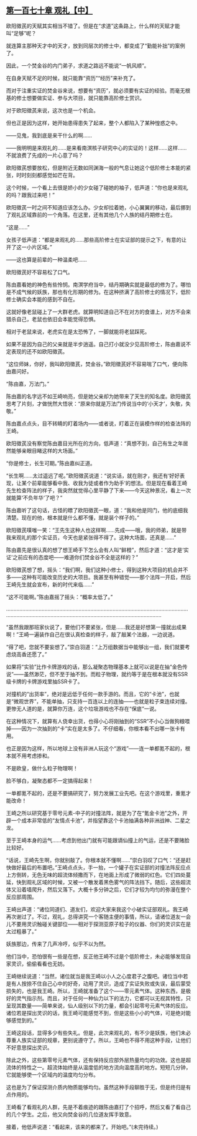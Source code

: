 ## [第一百七十章 观礼【中】](https://www.xxbiquge.com/11_11207/9146313.html)


  欧阳徵芪的天赋其实相当不错了。但是在“求道”这条路上，什么样的天赋才能叫“足够”呢？

  就连算主那种天才中的天才，放到同层次的修士中，都变成了“勤能补拙”的案例了。

  因此，一个焚金谷的内门弟子，求道之路远不能说“一帆风顺”。

  在自身天赋不足的时候，就只能靠“资历”“经历”来补充了。

  而对于注重实证的焚金谷来说，想要有“资历”，就必须要有实证的经验。而毫无根基的修士想要做实证、参与大项目，就只能靠高阶修士赏识。

  对于欧阳徵芪来说，这次也是一个机会。

  但也正是因为这样，她开始患得患失了起来，整个人都陷入了某种惶惑之中。

  ——见鬼，我到底是来干什么的啊……

  ——我明明是来观礼的……是来看南溟核子研究中心的实证的！这样……这样……不就浪费了先成的一片心意了吗？

  欧阳徵芪想要放松，但是附近无数如同渊海一般的气息让她这个低阶修士本能的紧张，时时刻刻都感觉如芒在背。

  这个时候，一个看上去很是娇小的少女碰了碰她的袖子，低声道：“你也是来观礼的吗？跟我过来吧！”

  欧阳徵芪一时之间不知道应该怎么办。少女却拉着她，小心翼翼的移动，最后挪到了观礼区域靠前的一个角落。在这里，还有其他几个人族的结丹期修士在。

  “这是……”

  女孩子低声道：“都是来观礼的……那些高阶修士在实证部的提示之下，有意的让开了这一小片区域。”

  ——这也算是前辈的一种温柔吧……

  欧阳徵芪好不容易松了口气。

  陈由嘉看她的神色有些怜悯。南溟学府当中，结丹期确实就是最低的修为了。哪怕是不成气候的妖族，那也有化形期的修为。在这种挤满了高阶修士的情况下，低阶修士确实会本能的感到不自在。

  这就好像老鼠碰上了一大群老虎。就算明知道自己不在对方的食谱上，对方不会来猎杀自己，老鼠也依旧会本能觉得恐惧。

  相对于老鼠来说，老虎实在是太恐怖了，一脚就能将老鼠踩死。

  如果不是因为自己的父亲就是半步逍遥。自己打小就没少见高阶修士，陈由嘉说不定表现的还不如欧阳徵芪。

  “这位师妹，你好，我叫欧阳徵芪，焚金谷。”欧阳徵芪好不容易喘了口气，便向陈由嘉问好。

  “陈由嘉，万法门。”

  陈由嘉的名字远不如王崎响亮，但是她父亲却为她带来了天生的知名度。欧阳徵芪思考了片刻，才做恍然大悟状：“原来你就是万法门传说当中的‘小天才’，失敬，失敬。”

  陈由嘉点点头，目不转睛的盯着场内——或者说，盯着正在装模作样的检查法阵的王崎。

  欧阳徵芪没有察觉陈由嘉目光所在的方向，低声道：“真想不到，自己有生之年居然能够亲眼目睹这样的大场面。”

  “你是修士，长生可期。”陈由嘉纠正道。

  “长生啊……太过遥远了呢。”欧阳徵芪说道：“说实话，就在刚才，我还有‘好好表现，让某个前辈能够看中我、收我为徒或者作为助手’的想法。但是现在看着王崎先生检查阵法的样子，我突然就觉得心里平静了下来——今天这种景况，看上一次就能算‘不负年华’了吧？”

  陈由嘉听了这句话，古怪的瞟了欧阳徵芪一眼，道：“我和他是同门，他的底细我清楚。现在的他，根本就是什么都不懂，就是装个样子的。”

  欧阳徵芪噗嗤一笑：“王先生这种人也这样啊……先成——哦，我的师弟，就是带我来观礼的那个实证员，今天也是紧张得不得了。这种大场面，还真是……”

  陈由嘉先是很认真的想了想王崎手下怎么会有人叫“鲜橙”，然后才道：“这才是‘实证’之前应有的态度吧——难道你们焚金谷不全是这样的？”

  欧阳徵芪想了想，摇头：“我们啊，我们这种小修士，得到这种大项目的机会并不多——这种有可能改变历史的大项目。我甚至有种错觉——那个法阵一开启，然后王崎先生就会宣布，新的时代来临……”

  “这不可能啊。”陈由嘉摇了摇头：“概率太低了。”

  …………………………………………………………………………………………………………………………………………………………………………………………………………

  “虽然我跟那班家伙说了，要他们不要紧张，但是……我还是好想第一撞就出成果啊！”王崎一遍装作自己在很认真检查的样子，敲了敲某个法器，一边说道。

  “得了吧，您就不要妄想了。”崇白羽道：“上万组数据当中能够出一组，我们就要考虑烧高香还愿了。”

  如果将“实验”比作卡牌游戏的话，那么凝聚态物理基本上就可以说是在抽“金色传说”——虽然渺茫，但不至于抽不到。而粒子物理，就约等于是在根本就没有SSR级卡牌的卡牌游戏里抽SSR卡了。

  对撞机的“出货率”，绝对是远低于任何一款手游的。而且，它的“卡池”，也就是“微观世界”，不能单抽，只支持一百连以上的连抽——也就是粒子束连续对撞。更惨无人道的是，就算你万连，这个垃圾游戏也不存在“保底”一说。

  在这种情况下，就算有人侥幸出货，也得小心将刚抽到的“SSR”不小心当做狗粮喂掉——因为一次抽到的“卡”实在是太多了。不仔细看，你根本看不出哪一张卡有用。

  也正是因为这样，所以地球上没有非洲人玩这个“游戏”——连一单都氪不起的，根本就不用考虑掺和。

  不是欧皇，做什么粒子物理啊！

  脸不够白，凝聚态都不一定搞得起来！

  一单都氪不起的，还是不要搞研究了，努力发展工业先吧。在这个游戏里，重氪才能改命！

  王崎之所以研究基于零号元素-中子的对撞法阵，就是为了在“氪金卡池”之外，开辟一个成本非常低的“友情点卡池”，并指望靠这个卡池抽满各种非洲战神、二星之龙。

  至于王崎本身的运气……考虑到他出门就有可能跟谪仙撞上的气运，还是不要赌脸比较好。

  “话说，王崎先生啊，你就别敲了。你根本就不懂啊……”崇白羽叹了口气：“还是赶快做好最后的布置吧。”王崎点点头，手一抬，一个罐子在实证部的对撞法阵反应点上方倒转，无色无味的超流体倾撒而下，在地面上形成了微弱的红色。它们四处蔓延，快到观礼区域的时候，又被一个散发着黑色雾气的阵法挡下。随后，这些超流体又沿着墙爬升，然后又落下。大概十多分钟之后，它们才较为均匀的弥漫在整个反应部周围。

  王崎出声道：“诸位同道们、道友们，欢迎大家来我这个小破实证部观礼。我王崎再次谢过了。不过，观礼，总得讲究一个客随主便的事情，所以，请诸位道友一会儿不要用灵识触碰关键部位——相对于探测亚原子粒子的仪器、你们的灵识实在是太过粗暴了。”

  妖族那边，传来了几声冷哼，似乎不以为然。

  他们当中，恐怕很有一些是在想，反正他王崎不过是个低阶修士，未必能够发现自家灵识，偷偷看看也无妨。

  王崎继续说道：“当然，诸位就当是我王崎以小人之心度君子之腹吧。诸位当中若是有人按捺不住自己心中的好奇，动用了灵识，造成了实证失败或失误，最后蒙受损失的，也是我王崎。所以，王崎就准备了这个——零元素气体。这种东西，是极好的灵气指示剂。而且，对于任何一种仙力以下的法力，它都可以无视其特性，只呈现其数量——简单来说，仙人级别以下的力量，都会引起零号元素气体的反应。诸位若是探出灵识的话，我王崎可能感觉不到，但是这些小小的气体，可是绝对能够感觉到的。”

  王崎这段话，显得多少有些失礼。但是，此次来观礼的，有不少是妖族，他们未必尊重人族实证部的规章，更别说遵守了。所以，王崎也不得不用这种手段，让他们不好意思探出灵识。

  除此之外，这些第零号元素气体，还有保持反应部外层热量均匀的功效。这也是超流体的特性之一。超流体始终是从温度低的地方流向温度高的地方。短短几分钟，它就能够使一个区域内的温度均匀分布。

  这也是为了保证探测介质内物质能够均匀。虽然这种手段聊胜于无，但是终归是有点作用的。

  王崎看了看观礼的人群，先是不着痕迹的跟陈由嘉打了个招呼，然后又看了看自己的几个学生。之后，他又向焚金谷的几位道友挥手致意。

  接着，他低声说道：“看起来，该来的都来了。开始吧。”(未完待续。)
